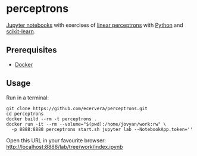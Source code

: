 # perceptrons

[Jupyter notebooks](https://jupyter.org/) with exercises of [linear perceptrons](https://en.wikipedia.org/wiki/Perceptron) with [Python](https://www.python.org/) and [scikit-learn](https://scikit-learn.org/).

## Prerequisites

* [Docker](https://docs.docker.com/v17.09/engine/installation/)

## Usage
Run in a terminal:

    git clone https://github.com/ecervera/perceptrons.git
    cd perceptrons
    docker build --rm -t perceptrons .
    docker run -it --rm --volume="$(pwd):/home/jovyan/work:rw" \ 
      -p 8888:8888 perceptrons start.sh jupyter lab --NotebookApp.token=''
      
Open this URL in your favourite browser: [http://localhost:8888/lab/tree/work/index.ipynb](http://localhost:8888/lab/tree/work/index.ipynb)
